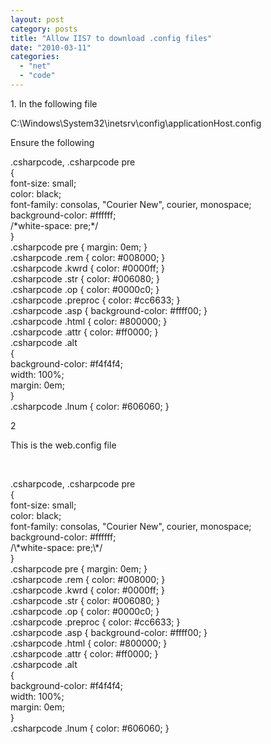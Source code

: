 ```yaml
---
layout: post
category: posts
title: "Allow IIS7 to download .config files"
date: "2010-03-11"
categories: 
  - "net"
  - "code"
---
```


1\. In the following file

C:\\Windows\\System32\\inetsrv\\config\\applicationHost.config

Ensure the following

<section name\="requestFiltering" overrideModeDefault\="Allow" />

.csharpcode, .csharpcode pre<br /> {<br /> font-size: small;<br /> color: black;<br /> font-family: consolas, "Courier New", courier, monospace;<br /> background-color: #ffffff;<br /> /\*white-space: pre;\*/<br /> }<br /> .csharpcode pre { margin: 0em; }<br /> .csharpcode .rem { color: #008000; }<br /> .csharpcode .kwrd { color: #0000ff; }<br /> .csharpcode .str { color: #006080; }<br /> .csharpcode .op { color: #0000c0; }<br /> .csharpcode .preproc { color: #cc6633; }<br /> .csharpcode .asp { background-color: #ffff00; }<br /> .csharpcode .html { color: #800000; }<br /> .csharpcode .attr { color: #ff0000; }<br /> .csharpcode .alt<br /> {<br /> background-color: #f4f4f4;<br /> width: 100%;<br /> margin: 0em;<br /> }<br /> .csharpcode .lnum { color: #606060; }

2

This is the web.config file

 

<?xml version\="1.0" encoding\="UTF-8"?\>
<configuration\>
    <system.webServer\>
         <handlers\>
           <clear />
            <add 
                name\="StaticFile" 
                path\="\*" verb\="\*" 
                modules\="StaticFileModule,DefaultDocumentModule,DirectoryListingModule" 
                resourceType\="Either" 
                requireAccess\="Read" />
        </handlers\>
        <staticContent\>
            <mimeMap fileExtension\=".\*" mimeType\="application/octet-stream" />
        </staticContent\>
        <security\>
            <requestFiltering\>
                <fileExtensions allowUnlisted\="true"\>
                    <remove fileExtension\=".config" />
                    <add fileExtension\=".config" allowed\="true" />
                </fileExtensions\>
            </requestFiltering\>
        </security\>
    </system.webServer\>
</configuration\>

.csharpcode, .csharpcode pre<br /> {<br /> font-size: small;<br /> color: black;<br /> font-family: consolas, "Courier New", courier, monospace;<br /> background-color: #ffffff;<br /> /\*white-space: pre;\*/<br /> }<br /> .csharpcode pre { margin: 0em; }<br /> .csharpcode .rem { color: #008000; }<br /> .csharpcode .kwrd { color: #0000ff; }<br /> .csharpcode .str { color: #006080; }<br /> .csharpcode .op { color: #0000c0; }<br /> .csharpcode .preproc { color: #cc6633; }<br /> .csharpcode .asp { background-color: #ffff00; }<br /> .csharpcode .html { color: #800000; }<br /> .csharpcode .attr { color: #ff0000; }<br /> .csharpcode .alt<br /> {<br /> background-color: #f4f4f4;<br /> width: 100%;<br /> margin: 0em;<br /> }<br /> .csharpcode .lnum { color: #606060; }
